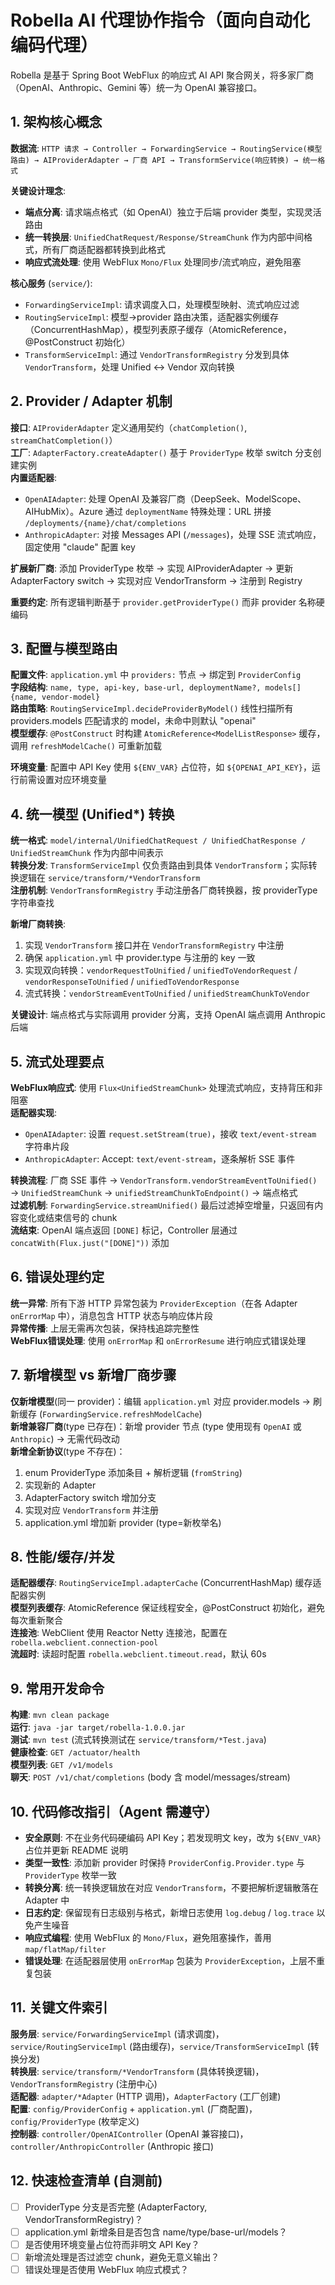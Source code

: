 # Robella AI 代理协作指令（面向自动化编码代理）

Robella 是基于 Spring Boot WebFlux 的响应式 AI API 聚合网关，将多家厂商（OpenAI、Anthropic、Gemini 等）统一为 OpenAI 兼容接口。

## 1. 架构核心概念
**数据流**: `HTTP 请求 → Controller → ForwardingService → RoutingService(模型路由) → AIProviderAdapter → 厂商 API → TransformService(响应转换) → 统一格式`

**关键设计理念**:
- **端点分离**: 请求端点格式（如 OpenAI）独立于后端 provider 类型，实现灵活路由
- **统一转换层**: `UnifiedChatRequest/Response/StreamChunk` 作为内部中间格式，所有厂商适配器都转换到此格式
- **响应式流处理**: 使用 WebFlux `Mono/Flux` 处理同步/流式响应，避免阻塞

**核心服务** (`service/`):
- `ForwardingServiceImpl`: 请求调度入口，处理模型映射、流式响应过滤
- `RoutingServiceImpl`: 模型→provider 路由决策，适配器实例缓存（ConcurrentHashMap），模型列表原子缓存（AtomicReference，@PostConstruct 初始化）
- `TransformServiceImpl`: 通过 `VendorTransformRegistry` 分发到具体 `VendorTransform`，处理 Unified ↔ Vendor 双向转换

## 2. Provider / Adapter 机制
**接口**: `AIProviderAdapter` 定义通用契约（`chatCompletion()`, `streamChatCompletion()`）  
**工厂**: `AdapterFactory.createAdapter()` 基于 `ProviderType` 枚举 switch 分支创建实例  
**内置适配器**:
- `OpenAIAdapter`: 处理 OpenAI 及兼容厂商（DeepSeek、ModelScope、AIHubMix）。Azure 通过 `deploymentName` 特殊处理：URL 拼接 `/deployments/{name}/chat/completions`
- `AnthropicAdapter`: 对接 Messages API (`/messages`)，处理 SSE 流式响应，固定使用 "claude" 配置 key

**扩展新厂商**: 添加 ProviderType 枚举 → 实现 AIProviderAdapter → 更新 AdapterFactory switch → 实现对应 VendorTransform → 注册到 Registry

**重要约定**: 所有逻辑判断基于 `provider.getProviderType()` 而非 provider 名称硬编码

## 3. 配置与模型路由
**配置文件**: `application.yml` 中 `providers:` 节点 → 绑定到 `ProviderConfig`  
**字段结构**: `name, type, api-key, base-url, deploymentName?, models[]{name, vendor-model}`  
**路由策略**: `RoutingServiceImpl.decideProviderByModel()` 线性扫描所有 providers.models 匹配请求的 model，未命中则默认 "openai"  
**模型缓存**: `@PostConstruct` 时构建 `AtomicReference<ModelListResponse>` 缓存，调用 `refreshModelCache()` 可重新加载  

**环境变量**: 配置中 API Key 使用 `${ENV_VAR}` 占位符，如 `${OPENAI_API_KEY}`，运行前需设置对应环境变量

## 4. 统一模型 (Unified*) 转换
**统一格式**: `model/internal/UnifiedChatRequest / UnifiedChatResponse / UnifiedStreamChunk` 作为内部中间表示  
**转换分发**: `TransformServiceImpl` 仅负责路由到具体 `VendorTransform`；实际转换逻辑在 `service/transform/*VendorTransform`  
**注册机制**: `VendorTransformRegistry` 手动注册各厂商转换器，按 providerType 字符串查找  

**新增厂商转换**: 
1. 实现 `VendorTransform` 接口并在 `VendorTransformRegistry` 中注册
2. 确保 `application.yml` 中 provider.type 与注册的 key 一致
3. 实现双向转换：`vendorRequestToUnified` / `unifiedToVendorRequest` / `vendorResponseToUnified` / `unifiedToVendorResponse`
4. 流式转换：`vendorStreamEventToUnified` / `unifiedStreamChunkToVendor`

**关键设计**: 端点格式与实际调用 provider 分离，支持 OpenAI 端点调用 Anthropic 后端

## 5. 流式处理要点
**WebFlux响应式**: 使用 `Flux<UnifiedStreamChunk>` 处理流式响应，支持背压和非阻塞  
**适配器实现**:
- `OpenAIAdapter`: 设置 `request.setStream(true)`，接收 `text/event-stream` 字符串片段
- `AnthropicAdapter`: Accept: `text/event-stream`，逐条解析 SSE 事件

**转换流程**: 厂商 SSE 事件 → `VendorTransform.vendorStreamEventToUnified()` → `UnifiedStreamChunk` → `unifiedStreamChunkToEndpoint()` → 端点格式  
**过滤机制**: `ForwardingService.streamUnified()` 最后过滤掉空增量，只返回有内容变化或结束信号的 chunk  
**流结束**: OpenAI 端点返回 `[DONE]` 标记，Controller 层通过 `concatWith(Flux.just("[DONE]"))` 添加

## 6. 错误处理约定
**统一异常**: 所有下游 HTTP 异常包装为 `ProviderException`（在各 Adapter `onErrorMap` 中），消息包含 HTTP 状态与响应体片段  
**异常传播**: 上层无需再次包装，保持栈追踪完整性  
**WebFlux错误处理**: 使用 `onErrorMap` 和 `onErrorResume` 进行响应式错误处理

## 7. 新增模型 vs 新增厂商步骤
**仅新增模型**(同一 provider)：编辑 `application.yml` 对应 provider.models → 刷新缓存 (`ForwardingService.refreshModelCache`)  
**新增兼容厂商**(type 已存在)：新增 provider 节点 (type 使用现有 `OpenAI` 或 `Anthropic`) → 无需代码改动  
**新增全新协议**(type 不存在)：
1. enum ProviderType 添加条目 + 解析逻辑 (`fromString`)
2. 实现新的 Adapter
3. AdapterFactory switch 增加分支
4. 实现对应 `VendorTransform` 并注册
5. application.yml 增加新 provider (type=新枚举名)

## 8. 性能/缓存/并发
**适配器缓存**: `RoutingServiceImpl.adapterCache` (ConcurrentHashMap) 缓存适配器实例  
**模型列表缓存**: AtomicReference 保证线程安全，@PostConstruct 初始化，避免每次重新聚合  
**连接池**: WebClient 使用 Reactor Netty 连接池，配置在 `robella.webclient.connection-pool`  
**流超时**: 读超时配置 `robella.webclient.timeout.read`，默认 60s

## 9. 常用开发命令
**构建**: `mvn clean package`  
**运行**: `java -jar target/robella-1.0.0.jar`  
**测试**: `mvn test` (流式转换测试在 `service/transform/*Test.java`)  
**健康检查**: `GET /actuator/health`  
**模型列表**: `GET /v1/models`  
**聊天**: `POST /v1/chat/completions` (body 含 model/messages/stream)

## 10. 代码修改指引（Agent 需遵守）
- **安全原则**: 不在业务代码硬编码 API Key；若发现明文 key，改为 `${ENV_VAR}` 占位并更新 README 说明
- **类型一致性**: 添加新 provider 时保持 `ProviderConfig.Provider.type` 与 `ProviderType` 枚举一致
- **转换分离**: 统一转换逻辑放在对应 `VendorTransform`，不要把解析逻辑散落在 Adapter 中
- **日志约定**: 保留现有日志级别与格式，新增日志使用 `log.debug` / `log.trace` 以免产生噪音
- **响应式编程**: 使用 WebFlux 的 `Mono/Flux`，避免阻塞操作，善用 `map/flatMap/filter`
- **错误处理**: 在适配器层使用 `onErrorMap` 包装为 `ProviderException`，上层不重复包装

## 11. 关键文件索引
**服务层**: `service/ForwardingServiceImpl` (请求调度)，`service/RoutingServiceImpl` (路由缓存)，`service/TransformServiceImpl` (转换分发)  
**转换层**: `service/transform/*VendorTransform` (具体转换逻辑)，`VendorTransformRegistry` (注册中心)  
**适配器**: `adapter/*Adapter` (HTTP 调用)，`AdapterFactory` (工厂创建)  
**配置**: `config/ProviderConfig` + `application.yml` (厂商配置)，`config/ProviderType` (枚举定义)  
**控制器**: `controller/OpenAIController` (OpenAI 兼容接口)，`controller/AnthropicController` (Anthropic 接口)

## 12. 快速检查清单 (自测前)
- [ ] ProviderType 分支是否完整 (AdapterFactory, VendorTransformRegistry)？
- [ ] application.yml 新增条目是否包含 name/type/base-url/models？
- [ ] 是否使用环境变量占位符而非明文 API Key？
- [ ] 新增流处理是否过滤空 chunk，避免无意义输出？
- [ ] 错误处理是否使用 WebFlux 响应式模式？
